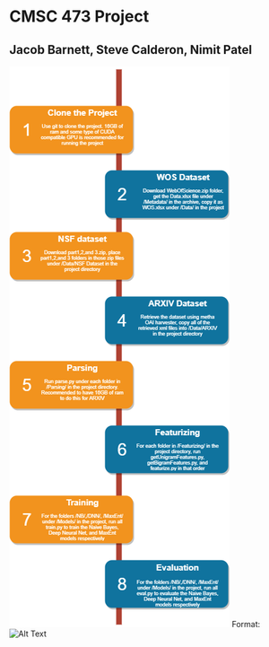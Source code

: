 # CMSC 473 Project
## Jacob Barnett, Steve Calderon, Nimit Patel

![Pipeline](images/pipeline.png)
Format: ![Alt Text](url)
